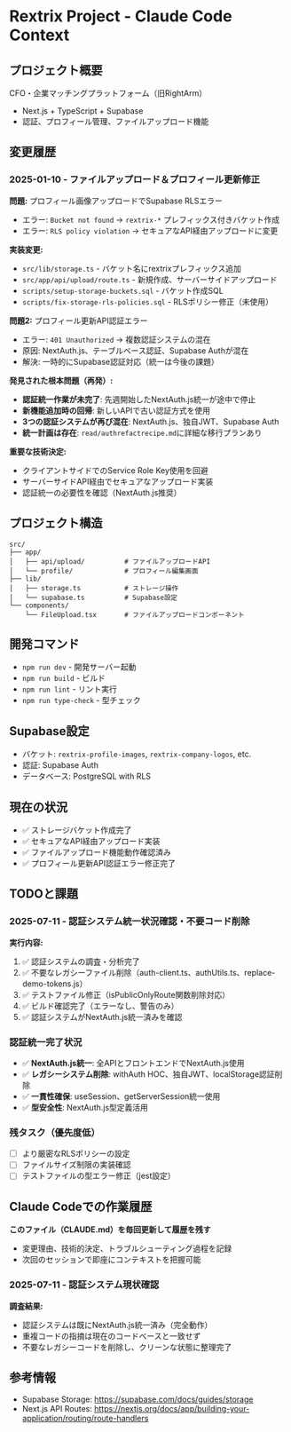 # Rextrix Project - Claude Code Context

## プロジェクト概要
CFO・企業マッチングプラットフォーム（旧RightArm）
- Next.js + TypeScript + Supabase
- 認証、プロフィール管理、ファイルアップロード機能

## 変更履歴

### 2025-01-10 - ファイルアップロード＆プロフィール更新修正
**問題:** プロフィール画像アップロードでSupabase RLSエラー
- エラー: `Bucket not found` → `rextrix-*` プレフィックス付きバケット作成
- エラー: `RLS policy violation` → セキュアなAPI経由アップロードに変更

**実装変更:**
- `src/lib/storage.ts` - バケット名にrextrixプレフィックス追加
- `src/app/api/upload/route.ts` - 新規作成、サーバーサイドアップロード
- `scripts/setup-storage-buckets.sql` - バケット作成SQL
- `scripts/fix-storage-rls-policies.sql` - RLSポリシー修正（未使用）

**問題2:** プロフィール更新API認証エラー
- エラー: `401 Unauthorized` → 複数認証システムの混在
- 原因: NextAuth.js、テーブルベース認証、Supabase Authが混在
- 解決: 一時的にSupabase認証対応（統一は今後の課題）

**発見された根本問題（再発）:**
- **認証統一作業が未完了**: 先週開始したNextAuth.js統一が途中で停止
- **新機能追加時の回帰**: 新しいAPIで古い認証方式を使用
- **3つの認証システムが再び混在**: NextAuth.js、独自JWT、Supabase Auth
- **統一計画は存在**: `read/authrefactrecipe.md`に詳細な移行プランあり

**重要な技術決定:**
- クライアントサイドでのService Role Key使用を回避
- サーバーサイドAPI経由でセキュアなアップロード実装
- 認証統一の必要性を確認（NextAuth.js推奨）

## プロジェクト構造
```
src/
├── app/
│   ├── api/upload/          # ファイルアップロードAPI
│   └── profile/             # プロフィール編集画面
├── lib/
│   ├── storage.ts           # ストレージ操作
│   └── supabase.ts          # Supabase設定
└── components/
    └── FileUpload.tsx       # ファイルアップロードコンポーネント
```

## 開発コマンド
- `npm run dev` - 開発サーバー起動
- `npm run build` - ビルド
- `npm run lint` - リント実行
- `npm run type-check` - 型チェック

## Supabase設定
- バケット: `rextrix-profile-images`, `rextrix-company-logos`, etc.
- 認証: Supabase Auth
- データベース: PostgreSQL with RLS

## 現在の状況
- ✅ ストレージバケット作成完了
- ✅ セキュアなAPI経由アップロード実装
- ✅ ファイルアップロード機能動作確認済み
- ✅ プロフィール更新API認証エラー修正完了

## TODOと課題

### 2025-07-11 - 認証システム統一状況確認・不要コード削除

**実行内容:**
1. ✅ 認証システムの調査・分析完了
2. ✅ 不要なレガシーファイル削除（auth-client.ts、authUtils.ts、replace-demo-tokens.js）
3. ✅ テストファイル修正（isPublicOnlyRoute関数削除対応）
4. ✅ ビルド確認完了（エラーなし、警告のみ）
5. ✅ 認証システムがNextAuth.js統一済みを確認

### 認証統一完了状況
- ✅ **NextAuth.js統一**: 全APIとフロントエンドでNextAuth.js使用
- ✅ **レガシーシステム削除**: withAuth HOC、独自JWT、localStorage認証削除
- ✅ **一貫性確保**: useSession、getServerSession統一使用
- ✅ **型安全性**: NextAuth.js型定義活用

### 残タスク（優先度低）
- [ ] より厳密なRLSポリシーの設定
- [ ] ファイルサイズ制限の実装確認
- [ ] テストファイルの型エラー修正（jest設定）

## Claude Codeでの作業履歴
**このファイル（CLAUDE.md）を毎回更新して履歴を残す**
- 変更理由、技術的決定、トラブルシューティング過程を記録
- 次回のセッションで即座にコンテキストを把握可能

### 2025-07-11 - 認証システム現状確認
**調査結果:**
- 認証システムは既にNextAuth.js統一済み（完全動作）
- 重複コードの指摘は現在のコードベースと一致せず
- 不要なレガシーコードを削除し、クリーンな状態に整理完了

## 参考情報
- Supabase Storage: https://supabase.com/docs/guides/storage
- Next.js API Routes: https://nextjs.org/docs/app/building-your-application/routing/route-handlers